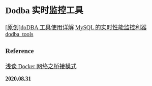 <font size=4 face='楷体'>

## Dodba 实时监控工具

[[原创]doDBA 工具使用详解](https://www.cnblogs.com/David-domain/p/11176070.html)
[MySQL 的实时性能监控利器](https://www.cnblogs.com/wuchangsoft/p/9764635.html)
[dodba_tools](https://github.com/dblucyne/dodba_tools)

### Reference

[浅谈 Docker 网络之桥接模式](https://www.imooc.com/article/296815)

**2020.08.31**
